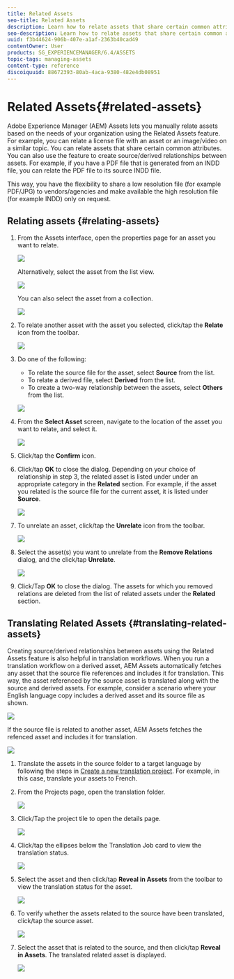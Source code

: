 ```yaml
---
title: Related Assets
seo-title: Related Assets
description: Learn how to relate assets that share certain common attributes. You can also use the feature to create source/derived relationships between assets.
seo-description: Learn how to relate assets that share certain common attributes. You can also use the feature to create source/derived relationships between assets.
uuid: f3b44624-906b-407e-a1af-2363b40cad49
contentOwner: User
products: SG_EXPERIENCEMANAGER/6.4/ASSETS
topic-tags: managing-assets
content-type: reference
discoiquuid: 88672393-80ab-4aca-9380-482e4db08951
---
```


# Related Assets{#related-assets}

Adobe Experience Manager (AEM) Assets lets you manually relate assets based on the needs of your organization using the Related Assets feature. For example, you can relate a license file with an asset or an image/video on a similar topic. You can relate assets that share certain common attributes. You can also use the feature to create source/derived relationships between assets. For example, if you have a PDF file that is generated from an INDD file, you can relate the PDF file to its source INDD file.

This way, you have the flexibility to share a low resolution file (for example PDF/JPG) to vendors/agencies and make available the high resolution file (for example INDD) only on request.

## Relating assets {#relating-assets}

1. From the Assets interface, open the properties page for an asset you want to relate. 

   ![](assets/chlimage_1-277.png)

   Alternatively, select the asset from the list view.

   ![](assets/chlimage_1-278.png)

   You can also select the asset from a collection.

   ![](assets/chlimage_1-279.png)

1. To relate another asset with the asset you selected, click/tap the **Relate** icon from the toolbar.

   ![](assets/chlimage_1-280.png)

1. Do one of the following:

    * To relate the source file for the asset, select **Source** from the list.
    * To relate a derived file, select **Derived** from the list.
    * To create a two-way relationship between the assets, select **Others** from the list.

   ![](assets/chlimage_1-281.png)

1. From the **Select Asset** screen, navigate to the location of the asset you want to relate, and select it.

   ![](assets/chlimage_1-282.png)

1. Click/tap the **Confirm** icon.
1. Click/tap **OK** to close the dialog. Depending on your choice of relationship in step 3, the related asset is listed under under an appropriate category in the **Related** section. For example, if the asset you related is the source file for the current asset, it is listed under **Source**.

   ![](assets/chlimage_1-283.png)

1. To unrelate an asset, click/tap the **Unrelate** icon from the toolbar.

   ![](assets/chlimage_1-284.png)

1. Select the asset(s) you want to unrelate from the **Remove Relations** dialog, and the click/tap **Unrelate**. 

   ![](assets/chlimage_1-285.png)

1. Click/Tap **OK** to close the dialog. The assets for which you removed relations are deleted from the list of related assets under the **Related** section.

## Translating Related Assets {#translating-related-assets}

Creating source/derived relationships between assets using the Related Assets feature is also helpful in translation workflows. When you run a translation workflow on a derived asset, AEM Assets automatically fetches any asset that the source file references and includes it for translation. This way, the asset referenced by the source asset is translated along with the source and derived assets. For example, consider a scenario where your English language copy includes a derived asset and its source file as shown.

![](assets/chlimage_1-286.png)

If the source file is related to another asset, AEM Assets fetches the refenced asset and includes it for translation.

![](assets/chlimage_1-287.png)

1. Translate the assets in the source folder to a target language by following the steps in [Create a new translation project](../../assets/using/translation-projects.md#create-a-new-translation-project). For example, in this case, translate your assets to French.
1. From the Projects page, open the translation folder.

   ![](assets/chlimage_1-288.png)

1. Click/Tap the project tile to open the details page.

   ![](assets/chlimage_1-289.png)

1. Click/tap the ellipses below the Translation Job card to view the translation status. 

   ![](assets/chlimage_1-290.png)

1. Select the asset and then click/tap **Reveal in Assets** from the toolbar to view the translation status for the asset.

   ![](assets/chlimage_1-291.png)

1. To verify whether the assets related to the source have been translated, click/tap the source asset.

   ![](assets/chlimage_1-292.png)

1. Select the asset that is related to the source, and then click/tap **Reveal in Assets**. The translated related asset is displayed.

   ![](assets/chlimage_1-293.png)


